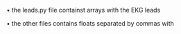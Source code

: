 • the leads.py file containst arrays with the EKG leads

• the other files contains floats separated by commas with 
